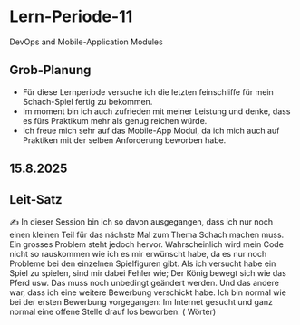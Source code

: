 # Lern-Periode-11

DevOps and Mobile-Application Modules

## Grob-Planung

- Für diese Lernperiode versuche ich die letzten feinschliffe für mein Schach-Spiel fertig zu bekommen.
- Im moment bin ich auch zufrieden mit meiner Leistung und denke, dass es fürs Praktikum mehr als genug reichen würde.
- Ich freue mich sehr auf das Mobile-App Modul, da ich mich auch auf Praktiken mit der selben Anforderung beworben habe.

## 15.8.2025
## Leit-Satz

✍ In dieser Session bin ich so davon ausgegangen, dass ich nur noch einen kleinen Teil für das nächste Mal zum Thema Schach machen muss. Ein grosses Problem steht jedoch hervor. Wahrscheinlich wird mein Code nicht so rauskommen wie ich es mir erwünscht habe, da es nur noch Probleme bei den einzelnen Spielfiguren gibt. Als ich versucht habe ein Spiel zu spielen, sind mir dabei Fehler wie; Der König bewegt sich wie das Pferd usw. Das muss noch unbedingt geändert werden. Und das andere war, dass ich eine weitere Bewerbung verschickt habe. Ich bin normal wie bei der ersten Bewerbung vorgegangen: Im Internet gesucht und ganz normal eine offene Stelle drauf los beworben. ( Wörter)

